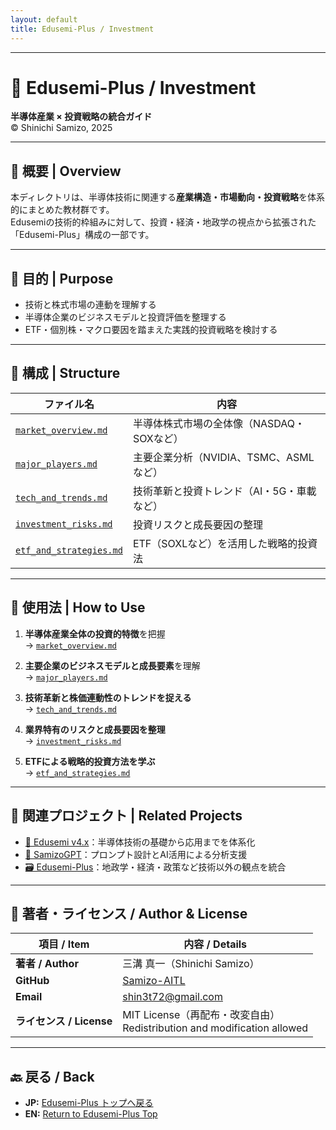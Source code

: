 ```yaml
---
layout: default
title: Edusemi-Plus / Investment 
---
```


---

# 💼 Edusemi-Plus / Investment  
**半導体産業 × 投資戦略の統合ガイド**  
© Shinichi Samizo, 2025

---

## 🧭 概要 | Overview

本ディレクトリは、半導体技術に関連する**産業構造・市場動向・投資戦略**を体系的にまとめた教材群です。  
Edusemiの技術的枠組みに対して、投資・経済・地政学の視点から拡張された「Edusemi-Plus」構成の一部です。

---

## 🎯 目的 | Purpose

- 技術と株式市場の連動を理解する  
- 半導体企業のビジネスモデルと投資評価を整理する  
- ETF・個別株・マクロ要因を踏まえた実践的投資戦略を検討する  

---

## 📁 構成 | Structure

| ファイル名                                         | 内容                                           |
|--------------------------------------------------|------------------------------------------------|
| [`market_overview.md`](./market_overview.md)     | 半導体株式市場の全体像（NASDAQ・SOXなど）             |
| [`major_players.md`](./major_players.md)         | 主要企業分析（NVIDIA、TSMC、ASMLなど）                 |
| [`tech_and_trends.md`](./tech_and_trends.md)     | 技術革新と投資トレンド（AI・5G・車載など）             |
| [`investment_risks.md`](./investment_risks.md)   | 投資リスクと成長要因の整理                             |
| [`etf_and_strategies.md`](./etf_and_strategies.md)| ETF（SOXLなど）を活用した戦略的投資法                  |

---

## 📌 使用法 | How to Use

1. **半導体産業全体の投資的特徴**を把握  
   → [`market_overview.md`](./market_overview.md)

2. **主要企業のビジネスモデルと成長要素**を理解  
   → [`major_players.md`](./major_players.md)

3. **技術革新と株価連動性のトレンドを捉える**  
   → [`tech_and_trends.md`](./tech_and_trends.md)

4. **業界特有のリスクと成長要因を整理**  
   → [`investment_risks.md`](./investment_risks.md)

5. **ETFによる戦略的投資方法を学ぶ**  
   → [`etf_and_strategies.md`](./etf_and_strategies.md)

---

## 🔗 関連プロジェクト | Related Projects

- [📘 Edusemi v4.x](../../Edusemi-v4x/README.md)：半導体技術の基礎から応用までを体系化  
- [🧠 SamizoGPT](../../SamizoGPT/README.md)：プロンプト設計とAI活用による分析支援  
- [🗃️ Edusemi-Plus](../README.md)：地政学・経済・政策など技術以外の観点を統合  

---

## 👤 **著者・ライセンス / Author & License**

| **項目 / Item** | **内容 / Details** |
|-----------------|--------------------|
| **著者 / Author** | 三溝 真一（Shinichi Samizo） |
| **GitHub** | [Samizo-AITL](https://github.com/Samizo-AITL) |
| **Email** | [shin3t72@gmail.com](mailto:shin3t72@gmail.com) |
| **ライセンス / License** | MIT License（再配布・改変自由）<br>Redistribution and modification allowed |

---

## 🔙 戻る / Back
- **JP:** [Edusemi-Plus トップへ戻る](https://samizo-aitl.github.io/Edusemi-Plus/index.html)  
- **EN:** [Return to Edusemi-Plus Top](https://samizo-aitl.github.io/Edusemi-Plus/index.html)
  
